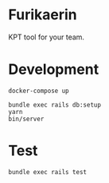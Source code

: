 # Furikaerin

KPT tool for your team.

# Development

```
docker-compose up
```

```
bundle exec rails db:setup
yarn
bin/server
```

# Test

```
bundle exec rails test
```
